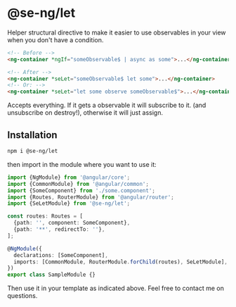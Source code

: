 # @se-ng/let

Helper structural directive to make it easier to use observables in your view when you don't have a condition.

```html
<!-- Before -->
<ng-container *ngIf="someObservable$ | async as some">...</ng-container>

<!-- After -->
<ng-container *seLet="someObservable$ let some">...</ng-container>
<!-- Or: -->
<ng-container *seLet="let some observe someObservable$">...</ng-container>
```

Accepts everything. If it gets a observable it will subscribe to it. (and unsubscribe
on destroy!), otherwise it will just assign.

## Installation

```bash
npm i @se-ng/let
```

then import in the module where you want to use it:

```typescript
import {NgModule} from '@angular/core';
import {CommonModule} from '@angular/common';
import {SomeComponent} from './some.component';
import {Routes, RouterModule} from '@angular/router';
import {SeLetModule} from '@se-ng/let';

const routes: Routes = [
  {path: '', component: SomeComponent},
  {path: '**', redirectTo: ''},
];

@NgModule({
  declarations: [SomeComponent],
  imports: [CommonModule, RouterModule.forChild(routes), SeLetModule],
})
export class SampleModule {}
```

Then use it in your template as indicated above. Feel free to contact me on questions.
